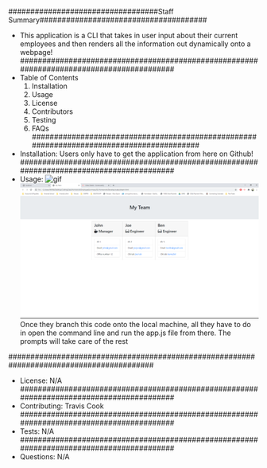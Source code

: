 
##################################Staff Summary######################################
* This application is a CLI that takes in user input about their current employees and then renders all the information out dynamically onto a webpage!
#########################################################################################
* Table of Contents
  1. Installation
  2. Usage
  3. License
  4. Contributors
  5. Testing
  6. FAQs
#########################################################################################
* Installation:
Users only have to get the application from here on Github!
#########################################################################################
* Usage:
![gif](/Assets/EmpSummaryVid.gif)
![finished screenshot](/Assets/Finishedoutput.png) 
Once they branch this code onto the local machine, all they have to do in open the command line and run the app.js file from there. The prompts will take care of the rest

#########################################################################################
* License:
N/A
#########################################################################################
* Contributing:
Travis Cook
#########################################################################################
* Tests:
N/A
#########################################################################################
* Questions:
N/A

